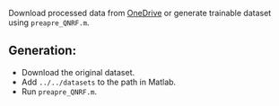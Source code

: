 Download processed data from [OneDrive](https://mailnwpueducn-my.sharepoint.com/:u:/g/personal/gjy3035_mail_nwpu_edu_cn/ES4wiRcUsTpMhGknuhEfm58BnqaLoaBS52cpY-7W03WaTw?e=JhtgLd) or generate trainable dataset using ```preapre_QNRF.m```.

## Generation:
- Download the original dataset.
- Add ```../../datasets``` to the path in Matlab.
- Run ```preapre_QNRF.m```.